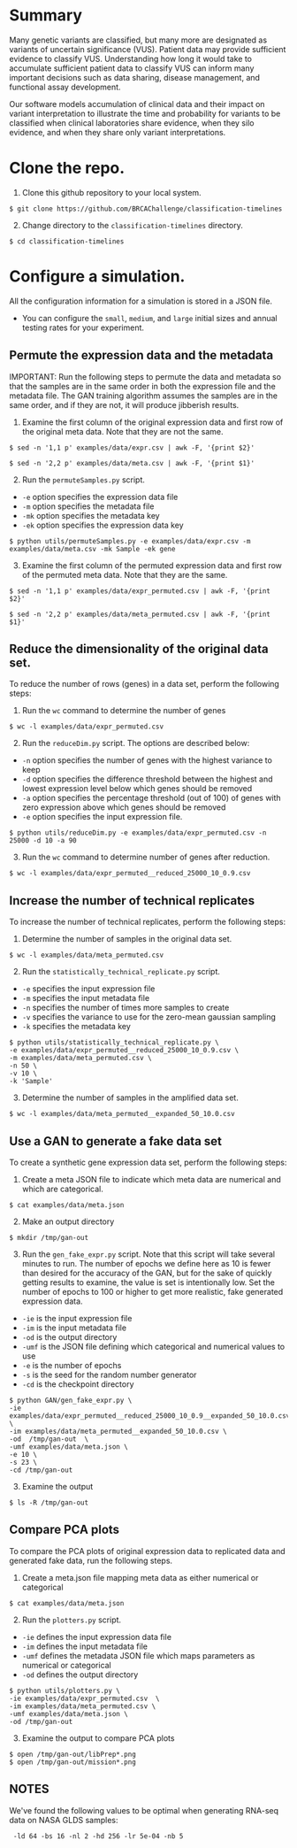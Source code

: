 # Summary 

Many genetic variants are classified, but many more are designated as variants of uncertain significance (VUS). Patient data may provide sufficient evidence to classify VUS. Understanding how long it would take to accumulate sufficient patient data to classify VUS can inform many important decisions such as data sharing, disease management, and functional assay development.

Our software models accumulation of clinical data and their impact on variant interpretation to illustrate the time and probability for variants to be classified when clinical laboratories share evidence, when they silo evidence, and when they share only variant interpretations. 


# Clone the repo.
1. Clone this github repository to your local system. 

```console
$ git clone https://github.com/BRCAChallenge/classification-timelines 
```

2. Change directory to the `classification-timelines` directory. 

```console
$ cd classification-timelines 
```

# Configure a simulation.
All the configuration information for a simulation is stored in a JSON file. 

* You can configure the `small`, `medium`, and `large` initial sizes and annual testing rates for your experiment. 



## Permute the expression data and the metadata 
IMPORTANT: Run the following steps to permute the data and metadata so that the samples are in the same order in both the expression file and the metadata file.  The GAN training algorithm assumes the samples are in the same order, and if they are not, it will produce jibberish results.

1. Examine the first column of the original expression data and first row of the original meta data.  Note that they are not the same.
```console
$ sed -n '1,1 p' examples/data/expr.csv | awk -F, '{print $2}' 

$ sed -n '2,2 p' examples/data/meta.csv | awk -F, '{print $1}'
```

2. Run the `permuteSamples.py` script.  
* `-e` option specifies the expression data file 
* `-m` option specifies the metadata file
* `-mk` option specifies the metadata key 
* `-ek` option specifies the expression data key 

```console
$ python utils/permuteSamples.py -e examples/data/expr.csv -m examples/data/meta.csv -mk Sample -ek gene
```


3. Examine the first column of the permuted expression data and first row of the permuted meta data.  Note that they are the same.

```console
$ sed -n '1,1 p' examples/data/expr_permuted.csv | awk -F, '{print $2}' 

$ sed -n '2,2 p' examples/data/meta_permuted.csv | awk -F, '{print $1}'
```


## Reduce the dimensionality of the original data set. 
To reduce the number of rows (genes) in a data set, perform the following steps:

1. Run the `wc` command to determine the number of genes  

```console
$ wc -l examples/data/expr_permuted.csv 
```

2. Run the `reduceDim.py` script. The options are described below:
* `-n` option specifies the number of genes with the highest variance to keep
* `-d` option specifies the difference threshold between the highest and lowest expression level below which genes should be removed
* `-a` option specifies the percentage threshold (out of 100) of genes with zero expression above which genes should be removed
* `-e` option specifies the input expression file.

```console
$ python utils/reduceDim.py -e examples/data/expr_permuted.csv -n 25000 -d 10 -a 90
```

3. Run the `wc` command to determine number of genes after reduction. 
```console
$ wc -l examples/data/expr_permuted__reduced_25000_10_0.9.csv 
```

## Increase the number of technical replicates  
To increase the number of technical replicates, perform the following steps:

1. Determine the number of samples in the original data set.
```console
$ wc -l examples/data/meta_permuted.csv  
```

2. Run the `statistically_technical_replicate.py` script.
* `-e` specifies the input expression file
* `-m` specifies the input metadata file
* `-n` specifies the number of times more samples to create
* `-v` specifies the variance to use for the zero-mean gaussian sampling
* `-k` specifies the metadata key

```console
$ python utils/statistically_technical_replicate.py \
-e examples/data/expr_permuted__reduced_25000_10_0.9.csv \
-m examples/data/meta_permuted.csv \
-n 50 \
-v 10 \
-k 'Sample'
```

3. Determine the number of samples in the amplified data set.
```console
$ wc -l examples/data/meta_permuted__expanded_50_10.0.csv  
```

## Use a GAN to generate a fake data set
To create a synthetic gene expression data set, perform the following steps:

1. Create a meta JSON file to indicate which meta data are numerical and which are categorical.
```console
$ cat examples/data/meta.json 
```

2. Make an output directory
```console
$ mkdir /tmp/gan-out 
```


3. Run the `gen_fake_expr.py` script.  Note that this script will take several minutes to run. The number of epochs we define here as 10 is fewer than desired for the accuracy of the GAN, but for the sake of quickly getting results to examine, the value is set is intentionally low.  Set the number of epochs to 100 or higher to get more realistic, fake generated expression data.
* `-ie` is the input expression file
* `-im` is the input metadata file
* `-od` is the output directory
* `-umf` is the JSON file defining which categorical and numerical values to use
* `-e` is the number of epochs
* `-s` is the seed for the random number generator
* `-cd` is the checkpoint directory

```console
$ python GAN/gen_fake_expr.py \
-ie examples/data/expr_permuted__reduced_25000_10_0.9__expanded_50_10.0.csv  \
-im examples/data/meta_permuted__expanded_50_10.0.csv \
-od  /tmp/gan-out  \
-umf examples/data/meta.json \
-e 10 \
-s 23 \
-cd /tmp/gan-out
```

3. Examine the output
```console
$ ls -R /tmp/gan-out 
```

## Compare PCA plots 
To compare the PCA plots of original expression data to replicated data and generated fake data, run the following steps. 

1. Create a meta.json file mapping meta data as either numerical or categorical

```console
$ cat examples/data/meta.json 
```

2. Run the `plotters.py` script.
* `-ie` defines the input expression data file
* `-im` defines the input metadata file
* `-umf` defines the metadata JSON file which maps parameters as numerical or categorical
* `-od` defines the output directory

```console
$ python utils/plotters.py \
-ie examples/data/expr_permuted.csv  \
-im examples/data/meta_permuted.csv \
-umf examples/data/meta.json \
-od /tmp/gan-out
```

3. Examine the output to compare PCA plots
 
```console
$ open /tmp/gan-out/libPrep*.png
$ open /tmp/gan-out/mission*.png
```

## NOTES
We've found the following values to be optimal when generating RNA-seq data on NASA GLDS samples:

```console
 -ld 64 -bs 16 -nl 2 -hd 256 -lr 5e-04 -nb 5
```
